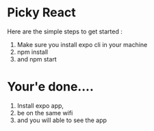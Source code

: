 # Picky React
Here are the simple steps to get started :
1. Make sure you install expo cli in your machine
2. npm install
3. and npm start 

# Your'e done.... 
1. Install expo app, 
2. be on the same wifi 
3. and you will able to see the app

